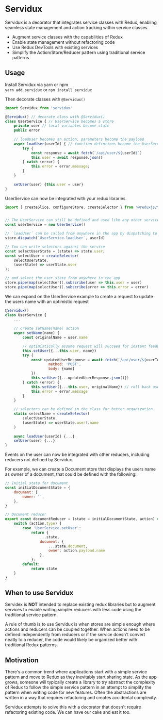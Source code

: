 # Servidux

Servidux is a decorator that integrates service classes with Redux, enabling seamless state management and action tracking within service classes.

- Augment service classes with the capabilities of Redux
- Enable state management without refactoring code
- Use Redux DevTools with existing services
- Simplify the Action/Store/Reducer pattern using traditional service patterns

## Usage

Install Servidux via yarn or npm \
`yarn add servidux` or `npm install servidux`

Then decorate classes with `@Servidux()`
```js
import Servidux from 'servidux'

@Servidux() // decorate class with @Servidux()
class UserService { // UserService becomes a store
    private user // local variables become state
    public error
    
    // loadUser becomes an action, parameters become the payload
    async loadUser(userId) { // function defintions become the UserService reducer
        try {
            const response = await fetch(`/api/user/${userId}`)
            this.user = await response.json()
        } catch (error) {
            this.error = error.message;
        }
    }
    
    setUser(user) {this.user = user}
}
```

UserService can now be integrated with your redux libraries.
```js
import { createSlice, configureStore, createSelector } from '@reduxjs/toolkit';


// The UserService can still be defined and used like any other service
const userService = new UserService()

// `loadUser` can be called from anywhere in the app by dispatching to the store
store.dispatch(`UserService.loadUser`, userId)

// You can write selectors against the service
const selectUserState = (state) => state.user;
const selectUser = createSelector(
    selectUserState,
    (userState) => userState.user
);

// and select the user state from anywhere in the app
store.pipe(map(selectUser)).subscribe(user => this.user = user)
store.pipe(map(selectUser)).subscribe(error => this.error = error)
```

We can expand on the UserService example to create a request to update the users name with an optimistic request

```js
@Servidux()
class UserService {
    ...
    
    // create setName(name) action
    async setName(name) {
        const originalName = user.name

        // optimistically assume request will succeed for instant feedback
        this.setUser({...this.user, name})
        try {
            const updatedUserResponse = await fetch(`/api/user/${userId}`, {
                    method: 'POST',
                    body: {name}
            })
            this.setUser({...updatedUserResponse.json()})
        } catch (error) {
            this.setUser({...this.user, originalName}) // roll back users name on failure
            this.error = error.message
        }
    }

    // selectors can be defined in the class for better organization
    static selectName = createSelector(
        selectUserState,
        (userState) => userState.user?.name
    )
    
    async loadUser(userId) {...}
    setUser(user) {...}
}
```
Events on the user can now be integrated with other reducers, including reducers not defined by Servidux.

For example, we can create a Document store that displays the users name as owner of a document,
that could be defined with the following:

```js
// Initial state for document
const initialDocumentState = {
    document: {
        owner: '',
    },
}

// Document reducer
export const documentReducer = (state = initialDocumentState, action) => {
    switch (action.type) {
        case 'UserService.setUser':
            return {
                ...state,
                document: {
                    ...state.document,
                    owner: action.payload.name
                },
            };
        default:
            return state
    }
}
```

## When to use Servidux
Servidex is **NOT** intended to replace existing redux libraries but to augment services to enable writing
simpler reducers with less code using the traditional service pattern.

A rule of thumb is to use Servidux is when stores are simple enough where actions and reducers can be coupled together.
When actions need to be defined independently from reducers or if the service doesn't convert neatly to a reducer, the code
would likely be organized better with traditional Redux patterns.

## Motivation

There's a common trend where applications start with a simple service pattern and move to Redux as they inevitably start sharing state.
As the app grows, someone will typically create a library to try abstract the complexity of Redux to follow the simple service pattern
in an attempt to simplify the pattern when writing code for new features.  Often the abstractions are written in a way that requires
refactoring and creates accidental complexity.

Servidux attempts to solve this with a decorator that doesn't require refactoring existing code. We can have our cake and eat it too.

